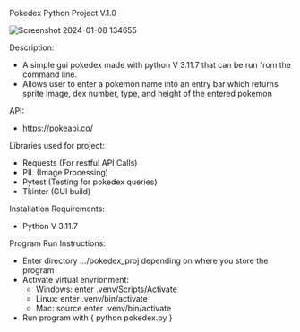 Pokedex Python Project V.1.0


![Screenshot 2024-01-08 134655](https://github.com/FantasyFalx/Pokedex/assets/83202773/ae8b70ce-5526-4b40-a1c0-59f54ea629e2)

Description: 

-  A simple gui pokedex made with python V 3.11.7 that can be run from the command line.
-  Allows user to enter a pokemon name into an entry bar which returns sprite image, dex number, type, and height of the entered pokemon

API:

- https://pokeapi.co/ 

Libraries used for project:

-  Requests (For restful API Calls)
-  PIL (Image Processing)
-  Pytest (Testing for pokedex queries)
-  Tkinter (GUI build)

Installation Requirements:

- Python  V 3.11.7

Program Run Instructions:

- Enter directory .../pokedex_proj depending on where you store the program
- Activate virtual envrionment:
  - Windows: enter .venv/Scripts/Activate 
  - Linux: enter .venv/bin/activate
  - Mac: source enter .venv/bin/activate
- Run program with { python pokedex.py }
